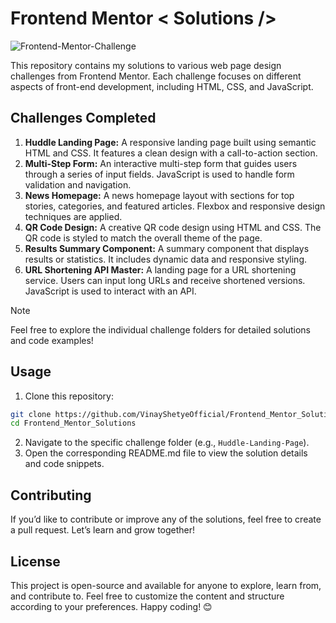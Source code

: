  # Frontend Mentor < Solutions />
![Frontend-Mentor-Challenge](https://github.com/VinayShetyeOfficial/Frontend_Mentor_Solutions/assets/100470361/cdd704ab-26d5-4075-a61e-057c3e9d5ea7) 
   
This repository contains my solutions to various web page design challenges from Frontend Mentor. Each challenge focuses on different aspects of front-end development, including HTML, CSS, and  JavaScript.    
            
## Challenges Completed       
1. **Huddle Landing Page:** A responsive landing page built using semantic HTML and CSS. It features a clean design with a call-to-action section.   
2. **Multi-Step Form:** An interactive multi-step form that guides users through a series of input fields. JavaScript is used to handle form validation and navigation. 
3. **News Homepage:** A news homepage layout with sections for top stories, categories, and featured articles. Flexbox and responsive design techniques are applied.
4. **QR Code Design:** A creative QR code design using HTML and CSS. The QR code is styled to match the overall theme of the page.
5. **Results Summary Component:** A summary component that displays results or statistics. It includes dynamic data and responsive styling. 
6. **URL Shortening API Master:** A landing page for a URL shortening service. Users can input long URLs and receive shortened versions. JavaScript is used to interact with an API.
  
> [!NOTE]      
> Feel free to explore the individual challenge folders for detailed solutions and code examples!
 
## Usage
1. Clone this repository: 
  ```bash
  git clone https://github.com/VinayShetyeOfficial/Frontend_Mentor_Solutions.git
  cd Frontend_Mentor_Solutions
  ```
2. Navigate to the specific challenge folder (e.g., `Huddle-Landing-Page`).
3. Open the corresponding README.md file to view the solution details and code snippets.

## Contributing
If you’d like to contribute or improve any of the solutions, feel free to create a pull request. Let’s learn and grow together!

## License
This project is open-source and available for anyone to explore, learn from, and contribute to. 
Feel free to customize the content and structure according to your preferences. Happy coding! 😊
